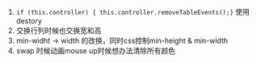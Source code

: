 1. `if (this.controller) { this.controller.removeTableEvents();}` 使用destory
2. 交换行列时候也交换宽和高
3. min-widht -> width 的改换，同时css控制min-height & min-width
4. swap 时候动画mouse up时候想办法清除所有颜色
